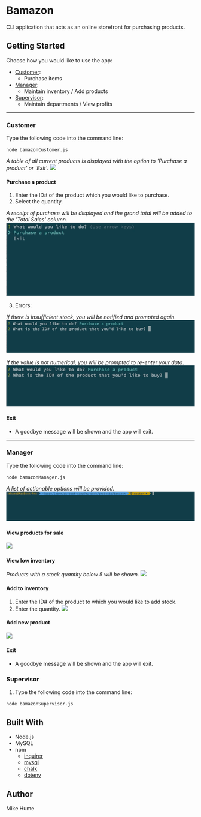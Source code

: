 # Bamazon
CLI application that acts as an online storefront for purchasing products. 

## Getting Started
Choose how you would like to use the app:
-   [Customer](#customer):
    -   Purchase items
-   [Manager](#manager):
    -   Maintain inventory / Add products
-   [Supervisor](#supervisor):
    -   Maintain departments / View profits

___
### <a name="customer"></a> Customer
Type the following code into the command line:
```
node bamazonCustomer.js
```
*A table of all current products is displayed with the option to 'Purchase a product' or 'Exit'.*
![](gifs/customer.gif)


#### Purchase a product
1.  Enter the ID# of the product which you would like to purchase.
2.  Select the quantity.

*A receipt of purchase will be displayed and the grand total will be added to the 'Total Sales' column.*
![](gifs/purchase.gif)

3. Errors:

*If there is insufficient stock, you will be notified and prompted again.*
![](gifs/insufficient-qty.gif)

*If the value is not numerical, you will be prompted to re-enter your data.*
![](gifs/invalid-num.gif)

#### Exit
-   A goodbye message will be shown and the app will exit.

___
### <a name="manager"></a> Manager
Type the following code into the command line:
```
node bamazonManager.js
```
*A list of actionable options will be provided.*
![](gifs/manager.gif)

#### View products for sale
![](gifs/manager-view-products.gif)

#### View low inventory
*Products with a stock quantity below 5 will be shown.*
![](gifs/manager-low-inventory.gif)

#### Add to inventory
1.  Enter the ID# of the product to which you would like to add stock.
2.  Enter the quantity.
![](gifs/manager-add-inventory.gif)

#### Add new product
![](gifs/manager-add-product.gif)

#### Exit
-   A goodbye message will be shown and the app will exit.








### <a name="supervisor"></a> Supervisor
1. Type the following code into the command line:
```
node bamazonSupervisor.js
```


## Built With
* Node.js
* MySQL
* npm
    * [inquirer](https://www.npmjs.com/package/inquirer)
    * [mysql](https://www.npmjs.com/package/mysql)
    * [chalk](https://www.npmjs.com/package/chalk)
    * [dotenv](https://www.npmjs.com/package/dotenv)

## Author
Mike Hume
